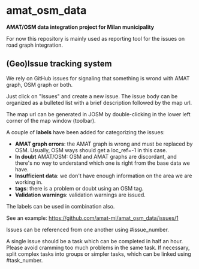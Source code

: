 # amat_osm_data

**AMAT/OSM data integration project for Milan municipality**

For now this repository is mainly used as reporting tool for the issues on road graph integration.

## (Geo)Issue tracking system

We rely on GitHub issues for signaling that something is wrond with AMAT graph, OSM graph or both.

Just click on "Issues" and create a new issue. The issue body can be organized as a bulleted list with a brief description followed by the map url.

The map url can be generated in JOSM by double-clicking in the lower left corner of the map window (toolbar).

A couple of **labels** have been added for categorizing the issues:

* **AMAT graph errors**: the AMAT graph is wrong and must be replaced by OSM. Usually, OSM ways should get a loc_ref=-1 in this case.
* **In doubt** AMAT/OSM: OSM and AMAT graphs are discordant, and there's no way to understand which one is right from the base data we have.
* **Insufficient data**: we don't have enough information on the area we are working in.
* **tags**: there is a problem or doubt using an OSM tag.
* **Validation warnings**: validation warnings are issued.

The labels can be used in combination also.

See an example: https://github.com/amat-mi/amat_osm_data/issues/1

Issues can be referenced from one another using #issue_number.

A single issue should be a task which can be completed in half an hour. Please avoid cramming too much problems in the same task. If necessary, split complex tasks into groups or simpler tasks, which can be linked using #task_number.

